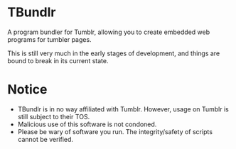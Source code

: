 # TBundlr
A program bundler for Tumblr, allowing you to create embedded web programs for tumbler pages.

This is still very much in the early stages of development, and things are bound to break in its current state.

# Notice
- TBundlr is in no way affiliated with Tumblr. However, usage on Tumblr is still subject to their TOS.
- Malicious use of this software is not condoned.
- Please be wary of software you run. The integrity/safety of scripts cannot be verified.
